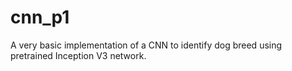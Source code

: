 # cnn_p1
A very basic implementation of a CNN to identify dog breed using pretrained Inception V3 network.
